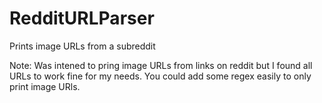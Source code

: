 # RedditURLParser
Prints image URLs from a subreddit

Note: Was intened to pring image URLs from links on reddit but I found all URLs to work fine for my needs. You could add some regex easily to only print image URls.
